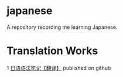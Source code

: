 japanese
===
A repository recording me learning Japanese.

Translation Works
===

1 [日语语法笔记【翻译】](wiki/%E6%97%A5%E8%AF%AD%E8%AF%AD%E6%B3%95%E7%AC%94%E8%AE%B0%E3%80%90%E7%BF%BB%E8%AF%91%E3%80%91) published on github

